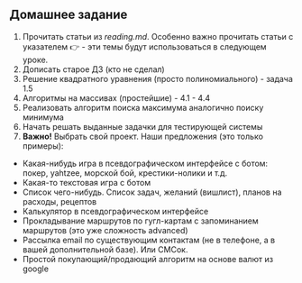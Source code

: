 ## Домашнее задание

1. Прочитать статьи из *reading.md*. Особенно важно прочитать статьи с указателем :point_right: - эти темы будут использоваться в следующем уроке.
2. Дописать старое ДЗ (кто не сделал)
3. Решение квадратного уравнения (просто полиномиального) - задача 1.5
3. Алгоритмы на массивах (простейшие) - 4.1 - 4.4
4. Реализовать алгоритм поиска максимума аналогично поиску минимума
5. Начать решать выданные задачки для тестирующей системы
6. **Важно!**  Выбрать свой проект. Наши предложения (это только примеры):
  * Какая-нибудь игра в псевдографическом интерфейсе с ботом: покер, yahtzee, морской бой, крестики-нолики и т.д.
  * Какая-то текстовая игра с ботом
  * Список чего-нибудь. Список задач, желаний (вишлист), планов на расходы, рецептов
  * Калькулятор в псевдографическом интерфейсе
  * Прокладывание маршрутов по гугл-картам с запоминанием маршрутов (это уже сложность advanced)
  * Рассылка email по существующим контактам (не в телефоне, а в вашей дополнительной базе). Или СМСок.
  * Простой покупающий/продающий алгоритм на основе валют из google
